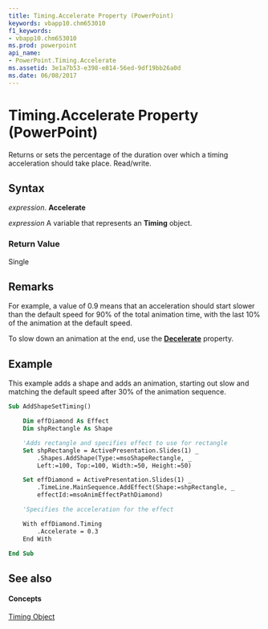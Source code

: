 ```yaml
---
title: Timing.Accelerate Property (PowerPoint)
keywords: vbapp10.chm653010
f1_keywords:
- vbapp10.chm653010
ms.prod: powerpoint
api_name:
- PowerPoint.Timing.Accelerate
ms.assetid: 3e1a7b53-e398-e814-56ed-9df19bb26a0d
ms.date: 06/08/2017
---
```



# Timing.Accelerate Property (PowerPoint)

Returns or sets the percentage of the duration over which a timing acceleration should take place. Read/write.


## Syntax

 _expression_. **Accelerate**

 _expression_ A variable that represents an **Timing** object.


### Return Value

Single


## Remarks

For example, a value of 0.9 means that an acceleration should start slower than the default speed for 90% of the total animation time, with the last 10% of the animation at the default speed. 

To slow down an animation at the end, use the  **[Decelerate](PowerPoint.Timing.Decelerate.md)** property.


## Example

This example adds a shape and adds an animation, starting out slow and matching the default speed after 30% of the animation sequence.


```vb
Sub AddShapeSetTiming()

    Dim effDiamond As Effect
    Dim shpRectangle As Shape

    'Adds rectangle and specifies effect to use for rectangle
    Set shpRectangle = ActivePresentation.Slides(1) _
        .Shapes.AddShape(Type:=msoShapeRectangle, _
        Left:=100, Top:=100, Width:=50, Height:=50)

    Set effDiamond = ActivePresentation.Slides(1) _
        .TimeLine.MainSequence.AddEffect(Shape:=shpRectangle, _
        effectId:=msoAnimEffectPathDiamond)

    'Specifies the acceleration for the effect

    With effDiamond.Timing
        .Accelerate = 0.3
    End With

End Sub
```


## See also


#### Concepts


[Timing Object](PowerPoint.Timing.md)


